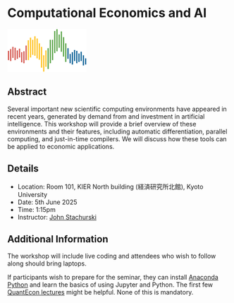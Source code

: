 # Computational Economics and AI 

![](qe-logo-large.png)

## Abstract

Several important new scientific computing environments have appeared in recent
years, generated by demand from and investment in artificial intelligence. This
workshop will provide a brief overview of these environments and their features,
including automatic differentiation, parallel computing, and just-in-time
compilers. We will discuss how these tools can be applied to economic
applications.  


## Details

* Location: Room 101, KIER North building (経済研究所北館), Kyoto University
* Date: 5th June 2025
* Time: 1:15pm
* Instructor: [John Stachurski](https://johnstachurski.net/)


## Additional Information

The workshop will include live coding and attendees who wish to follow along
should bring laptops.

If participants wish to prepare for the seminar, they can install [Anaconda
Python](https://www.anaconda.com/download) and learn the basics of using Jupyter
and Python.  The first few [QuantEcon
lectures](https://python-programming.quantecon.org/intro.html) might be helpful.
None of this is mandatory.

